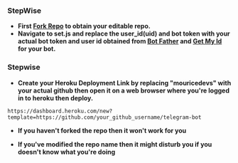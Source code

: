 ### StepWise

- **First [Fork Repo](https://github.com/mauricegift/tel/fork) to obtain your editable repo.**
- **Navigate to set.js and replace the user_id(uid) and bot token with your actual bot token and user id obtained from [Bot Father](https://t.me/BotFather) and [Get My Id](https://t.me/getmyid_bot) for your bot.**

### Stepwise ###

- **Create your Heroku Deployment Link by replacing "mouricedevs" with your actual github then open it on a web browser where you're logged in to heroku then deploy.**

```
https://dashboard.heroku.com/new?template=https://github.com/your_github_username/telegram-bot
```

- **If you haven't forked the repo then it won't work for you**

- **If you've modified the repo name then it might disturb you if you doesn't know what you're doing**
